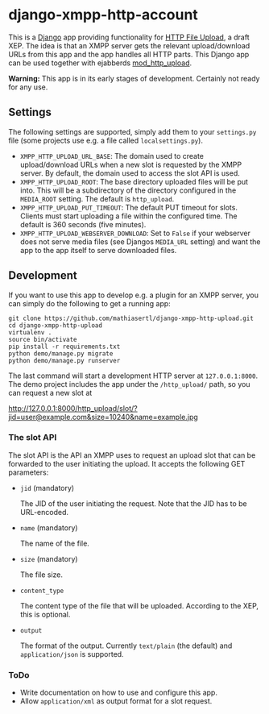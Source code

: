 # django-xmpp-http-account

This is a [Django](https://www.djangoproject.com) app providing functionality for [HTTP File
Upload](http://xmpp.org/extensions/inbox/http-upload.html), a draft XEP. The idea is
that an XMPP server gets the relevant upload/download URLs from this app and the app handles
all HTTP parts. This Django app can be used together with ejabberds
[mod_http_upload](https://github.com/processone/ejabberd-contrib/tree/master/mod_http_upload).

**Warning:** This app is in its early stages of development. Certainly not ready for any use.

## Settings

The following settings are supported, simply add them to your `settings.py` file (some projects use
e.g. a file called `localsettings.py`).

* `XMPP_HTTP_UPLOAD_URL_BASE`:
  The domain used to create upload/download URLs when a new slot is requested by the XMPP server.
  By default, the domain used to access the slot API is used.
* `XMPP_HTTP_UPLOAD_ROOT`:
  The base directory uploaded files will be put into. This will be a subdirectory of the directory
  configured in the `MEDIA_ROOT` setting. The default is `http_upload`.
* `XMPP_HTTP_UPLOAD_PUT_TIMEOUT`:
  The default PUT timeout for slots. Clients must start uploading a file within the configured
  time. The default is 360 seconds (five minutes).
* `XMPP_HTTP_UPLOAD_WEBSERVER_DOWNLOAD`:
  Set to `False` if your webserver does not serve media files (see Djangos `MEDIA_URL` setting)
  and want the app to the app itself to serve downloaded files.

## Development

If you want to use this app to develop e.g. a plugin for an XMPP server, you can simply do the
following to get a running app:

```
git clone https://github.com/mathiasertl/django-xmpp-http-upload.git
cd django-xmpp-http-upload
virtualenv .
source bin/activate
pip install -r requirements.txt
python demo/manage.py migrate
python demo/manage.py runserver
```

The last command will start a development HTTP server at `127.0.0.1:8000`. The demo project
includes the app under the `/http_upload/` path, so you can request a new slot at

http://127.0.0.1:8000/http_upload/slot/?jid=user@example.com&size=10240&name=example.jpg

### The slot API

The slot API is the API an XMPP uses to request an upload slot that can be forwarded to the user
initiating the upload. It accepts the following GET parameters:

* `jid` (mandatory)

  The JID of the user initiating the request. Note that the JID has to be URL-encoded.
* `name` (mandatory)

  The name of the file.
* `size` (mandatory)

  The file size.
* `content_type`

  The content type of the file that will be uploaded. According to the XEP, this is optional.
* `output`

  The format of the output. Currently `text/plain` (the default) and `application/json` is
  supported.

### ToDo

* Write documentation on how to use and configure this app.
* Allow `application/xml` as output format for a slot request.
